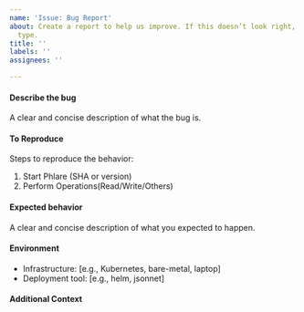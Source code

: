 ```yaml
---
name: 'Issue: Bug Report'
about: Create a report to help us improve. If this doesn’t look right, choose a different
  type.
title: ''
labels: ''
assignees: ''

---
```


#### Describe the bug
A clear and concise description of what the bug is.

#### To Reproduce
Steps to reproduce the behavior:

1. Start Phlare (SHA or version)
2. Perform Operations(Read/Write/Others)

#### Expected behavior

A clear and concise description of what you expected to happen.

#### Environment

- Infrastructure: [e.g., Kubernetes, bare-metal, laptop]
- Deployment tool: [e.g., helm, jsonnet]

#### Additional Context

<!--  Additional relevant info which can help us debug this issue easily like logs, configuration etc. -->
